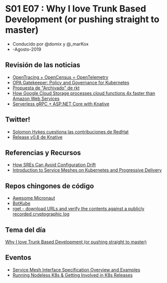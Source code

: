 # S01 E07 : Why I love Trunk Based Development (or pushing straight to master)

- Conducido por @domix y @_marKox
- -Agosto-2019

<!---
## Contenido

- 00:00:00 - ¡Bienvenida al podcast!
- 00:02:00 - Revisión de las noticias
- 00:04:00 - Tema
--->

## Revisión de las noticias

* [OpenTracing + OpenCensus = OpenTelemetry](https://www.cncf.io/blog/2019/05/21/a-brief-history-of-opentelemetry-so-far/)
* [OPA Gatekeeper: Policy and Governance for Kubernetes](https://kubernetes.io/blog/2019/08/06/opa-gatekeeper-policy-and-governance-for-kubernetes/)
* [Propuesta de "Archivado" de rkt](https://twitter.com/cra/status/1157443989961789440)
* [How Google Cloud Storage processes cloud functions 4x faster than Amazon Web Services](https://research.lightstep.com/reports/google-cloud-storage)
* [Serverless gRPC + ASP.NET Core with Knative](https://medium.com/google-cloud/serverless-grpc-asp-net-core-with-knative-b37ce09ea067)

## Twitter!

* [Solomon Hykes cuestiona las contribuciones de RedHat](https://twitter.com/solomonstre/status/1158535929352638464)
* [Release v0.8 de Knative](https://twitter.com/mchmarny/status/1158794904249569281)

## Referencias y Recursos

* [How SREs Can Avoid Configuration Drift](https://thenewstack.io/how-enforced-configuration-and-ad-hoc-task-automation-boost-agility/)
* [Introduction to Service Meshes on Kubernetes and Progressive Delivery](https://www.weave.works/blog/introduction-to-service-meshes-on-kubernetes-and-progressive-delivery)

## Repos chingones de código

* [Awesome Micronaut](https://github.com/JonasHavers/awesome-micronaut)
* [BotKube](https://github.com/infracloudio/botkube)
* [rget - download URLs and verify the contents against a publicly recorded cryptographic log](https://github.com/merklecounty/rget)

## Tema del día

[Why I love Trunk Based Development (or pushing straight to master)](https://medium.com/@mattia.battiston/why-i-love-trunk-based-development-641fcf0b94a0)

## Eventos

* [Service Mesh Interface Specification Overview and Examples](https://www.meetup.com/San-Diego-Kubernetes-Meetup/events/263943775/)
* [Running Nodeless K8s & Getting Involved in K8s Releases](https://www.meetup.com/Los-Angeles-Kubernetes-Meetup/events/263300724/)
